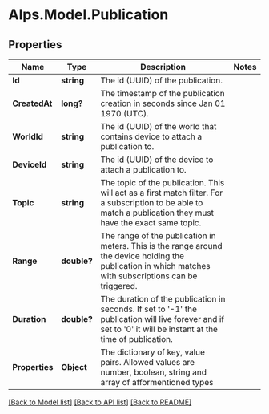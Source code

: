 # Alps.Model.Publication
## Properties

Name | Type | Description | Notes
------------ | ------------- | ------------- | -------------
**Id** | **string** | The id (UUID) of the publication. | 
**CreatedAt** | **long?** | The timestamp of the publication creation in seconds since Jan 01 1970 (UTC).  | 
**WorldId** | **string** | The id (UUID) of the world that contains device to attach a publication to. | 
**DeviceId** | **string** | The id (UUID) of the device to attach a publication to. | 
**Topic** | **string** | The topic of the publication. This will act as a first match filter. For a subscription to be able to match a publication they must have the exact same topic.  | 
**Range** | **double?** | The range of the publication in meters. This is the range around the device holding the publication in which matches with subscriptions can be triggered.  | 
**Duration** | **double?** | The duration of the publication in seconds. If set to &#39;-1&#39; the publication will live forever and if set to &#39;0&#39; it will be instant at the time of publication.  | 
**Properties** | **Object** | The dictionary of key, value pairs. Allowed values are number, boolean, string and array of afformentioned types | 

[[Back to Model list]](../README.md#documentation-for-models) [[Back to API list]](../README.md#documentation-for-api-endpoints) [[Back to README]](../README.md)

